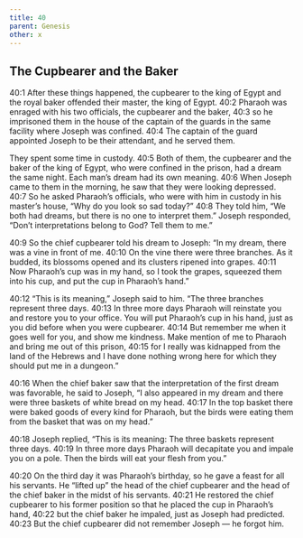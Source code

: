 ```yaml
---
title: 40
parent: Genesis
other: x
---
```


## The Cupbearer and the Baker

<a name="40:1">40:1</a> After these things happened, the cupbearer to the king of Egypt and the royal baker offended their master, the king of Egypt. <a name="40:2">40:2</a> Pharaoh was enraged with his two officials, the cupbearer and the baker, <a name="40:3">40:3</a> so he imprisoned them in the house of the captain of the guards in the same facility where Joseph was confined. <a name="40:4">40:4</a> The captain of the guard appointed Joseph to be their attendant, and he served them.

They spent some time in custody. <a name="40:5">40:5</a> Both of them, the cupbearer and the baker of the king of Egypt, who were confined in the prison, had a dream the same night. Each man’s dream had its own meaning. <a name="40:6">40:6</a> When Joseph came to them in the morning, he saw that they were looking depressed. <a name="40:7">40:7</a> So he asked Pharaoh’s officials, who were with him in custody in his master’s house, “Why do you look so sad today?” <a name="40:8">40:8</a> They told him, “We both had dreams, but there is no one to interpret them.” Joseph responded, “Don’t interpretations belong to God? Tell them to me.”

<a name="40:9">40:9</a> So the chief cupbearer told his dream to Joseph: “In my dream, there was a vine in front of me. <a name="40:10">40:10</a> On the vine there were three branches. As it budded, its blossoms opened and its clusters ripened into grapes. <a name="40:11">40:11</a> Now Pharaoh’s cup was in my hand, so I took the grapes, squeezed them into his cup, and put the cup in Pharaoh’s hand.”

<a name="40:12">40:12</a> “This is its meaning,” Joseph said to him. “The three branches represent three days. <a name="40:13">40:13</a> In three more days Pharaoh will reinstate you and restore you to your office. You will put Pharaoh’s cup in his hand, just as you did before when you were cupbearer. <a name="40:14">40:14</a> But remember me when it goes well for you, and show me kindness. Make mention of me to Pharaoh and bring me out of this prison, <a name="40:15">40:15</a> for I really was kidnapped from the land of the Hebrews and I have done nothing wrong here for which they should put me in a dungeon.”

<a name="40:16">40:16</a> When the chief baker saw that the interpretation of the first dream was favorable, he said to Joseph, “I also appeared in my dream and there were three baskets of white bread on my head. <a name="40:17">40:17</a> In the top basket there were baked goods of every kind for Pharaoh, but the birds were eating them from the basket that was on my head.”

<a name="40:18">40:18</a> Joseph replied, “This is its meaning: The three baskets represent three days. <a name="40:19">40:19</a> In three more days Pharaoh will decapitate you and impale you on a pole. Then the birds will eat your flesh from you.”

<a name="40:20">40:20</a> On the third day it was Pharaoh’s birthday, so he gave a feast for all his servants. He “lifted up” the head of the chief cupbearer and the head of the chief baker in the midst of his servants. <a name="40:21">40:21</a> He restored the chief cupbearer to his former position so that he placed the cup in Pharaoh’s hand, <a name="40:22">40:22</a> but the chief baker he impaled, just as Joseph had predicted. <a name="40:23">40:23</a> But the chief cupbearer did not remember Joseph — he forgot him.
